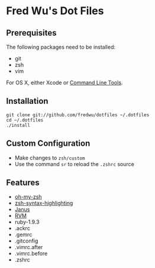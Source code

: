 # Fred Wu's Dot Files

## Prerequisites

The following packages need to be installed:

- git
- zsh
- vim

For OS X, either Xcode or [Command Line Tools](https://developer.apple.com/downloads/).

## Installation

    git clone git://github.com/fredwu/dotfiles ~/.dotfiles
    cd ~/.dotfiles
    ./install

## Custom Configuration

- Make changes to `zsh/custom`
- Use the command `sr` to reload the `.zshrc` source

## Features

- [oh-my-zsh](https://github.com/robbyrussell/oh-my-zsh)
- [zsh-syntax-highlighting](https://github.com/zsh-users/zsh-syntax-highlighting)
- [Janus](https://github.com/carlhuda/janus)
- [RVM](http://beginrescueend.com/)
- ruby-1.9.3
- .ackrc
- .gemrc
- .gitconfig
- .vimrc.after
- .vimrc.before
- .zshrc
